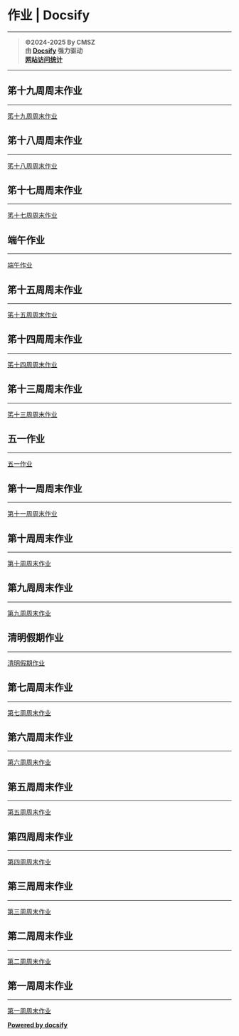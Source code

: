 ﻿<h1>作业 | Docsify</h1>

---

> **©2024-2025 By CMSZ**  
> **由 [Docsify](https://docsify.js.org/) 强力驱动**  
> [**网站访问统计**](https://umami.acmsz.top/share/9PRtp5s5D0AqW9Hz/hw.acmsz.top)

---

## 笫十九周周末作业

---

[笫十九周周末作业](/hw_G8S2/19.md ':include')

## 笫十八周周末作业

---

[笫十八周周末作业](/hw_G8S2/18.md ':include')

## 笫十七周周末作业

---

[笫十七周周末作业](/hw_G8S2/17.md ':include')

## 端午作业

---

[端午作业](/hw_G8S2/16.md ':include')

## 笫十五周周末作业

---

[笫十五周周末作业](/hw_G8S2/15.md ':include')

## 笫十四周周末作业

---

[笫十四周周末作业](/hw_G8S2/14.md ':include')

## 笫十三周周末作业

---

[笫十三周周末作业](/hw_G8S2/13.md ':include')

## 五一作业

---

[五一作业](/hw_G8S2/12.md ':include')

## 第十一周周末作业

---

[第十一周周末作业](/hw_G8S2/11.md ':include')

## 第十周周末作业

---

[第十周周末作业](/hw_G8S2/10.md ':include')

## 第九周周末作业

---

[第九周周末作业](/hw_G8S2/9.md ':include')

## 清明假期作业

---

[清明假期作业](/hw_G8S2/8.md ':include')

## 第七周周末作业

---

[第七周周末作业](/hw_G8S2/7.md ':include')

## 第六周周末作业

---

[第六周周末作业](/hw_G8S2/6.md ':include')

## 第五周周末作业

---

[第五周周末作业](/hw_G8S2/5.md ':include')

## 第四周周末作业

---

[第四周周末作业](/hw_G8S2/4.md ':include')

## 第三周周末作业

---

[第三周周末作业](/hw_G8S2/3.md ':include')

## 第二周周末作业

---

[第二周周末作业](/hw_G8S2/2.md ':include')

## 第一周周末作业

---

[第一周周末作业](/hw_G8S2/1.md ':include')

[**Powered by docsify**](https://docsify.js.org)
